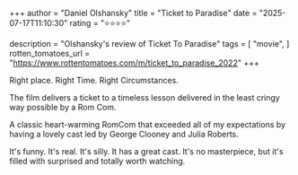 +++
author = "Daniel Olshansky"
title = "Ticket to Paradise"
date = "2025-07-17T11:10:30"
rating = "⭐⭐⭐⭐"

description = "Olshansky's review of Ticket To Paradise"
tags = [
    "movie",
]
rotten_tomatoes_url = "https://www.rottentomatoes.com/m/ticket_to_paradise_2022"
+++

Right place. Right Time. Right Circumstances.

The film delivers a ticket to a timeless lesson delivered in the least cringy way possible by a Rom Com.

A classic heart-warming RomCom that exceeded all of my expectations by having a
lovely cast led by George Clooney and Julia Roberts.

It's funny. It's real. It's silly. It has a great cast. It's no masterpiece, but
it's filled with surprised and totally worth watching.
